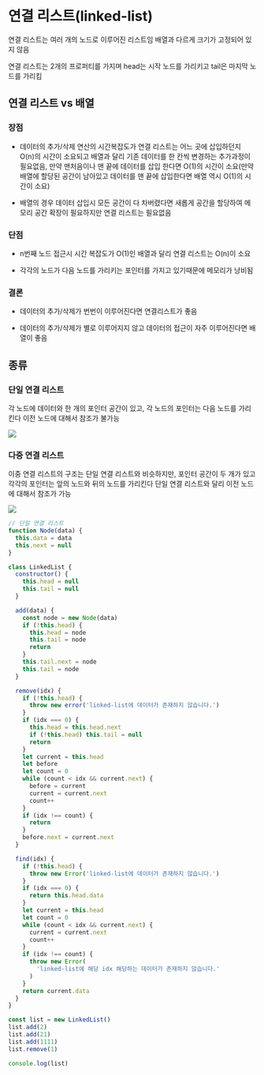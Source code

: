# 연결 리스트(linked-list)

연결 리스트는 여러 개의 노드로 이루어진 리스트임 배열과 다르게 크기가 고정되어 있지 않음

연결 리스트는 2개의 프로퍼티를 가지며 head는 시작 노드를 가리키고 tail은 마지막 노드를 가리킴

## 연결 리스트 vs 배열

### 장점

- 데이터의 추가/삭제 연산의 시간복잡도가 연결 리스트는 어느 곳에 삽입하던지 O(n)의 시간이 소요되고 배열과 달리 기존 데이터를 한 칸씩 변경하는 추가과정이 필요없음, 만약 맨처음이나 맨 끝에 데이터를 삽입 한다면 O(1)의 시간이 소요(만약 배열에 할당된 공간이 남아있고 데이터를 맨 끝에 삽입한다면 배열 역시 O(1)의 시간이 소요)

- 배열의 경우 데이터 삽입시 모든 공간이 다 차버렸다면 새롭게 공간을 할당하여 메모리 공간 확장이 필요하지만 연결 리스트는 필요없음

### 단점

- n번째 노드 접근시 시간 복잡도가 O(1)인 배열과 달리 연결 리스트는 O(n)이 소요

- 각각의 노드가 다음 노드를 가리키는 포인터를 가지고 있기때문에 메모리가 낭비됨

### 결론

- 데이터의 추가/삭제가 번번이 이루어진다면 연결리스트가 좋음

- 데이터의 추가/삭제가 별로 이루어지지 않고 데이터의 접근이 자주 이루어진다면 배열이 좋음

## 종류

### 단일 연결 리스트

각 노드에 데이터와 한 개의 포인터 공간이 있고, 각 노드의 포인터는 다음 노드를 가리킨다 이전 노드에 대해서 참조가 불가능

<img src='https://camo.githubusercontent.com/37013b59008ed49a6701968da6b182eb6a9d24c8/68747470733a2f2f75706c6f61642e77696b696d656469612e6f72672f77696b6970656469612f636f6d6d6f6e732f362f36642f53696e676c792d6c696e6b65642d6c6973742e737667'/>

### 다중 연결 리스트

이중 연결 리스트의 구조는 단일 연결 리스트와 비슷하지만, 포인터 공간이 두 개가 있고 각각의 포인터는 앞의 노드와 뒤의 노드를 가리킨다 단일 연결 리스트와 달리 이전 노드에 대해서 참조가 가능

<img src='https://camo.githubusercontent.com/a77efae509d76b6329bf3752d5367aaa4d8905f0/68747470733a2f2f75706c6f61642e77696b696d656469612e6f72672f77696b6970656469612f636f6d6d6f6e732f352f35652f446f75626c792d6c696e6b65642d6c6973742e737667'/>

```javascript
// 단일 연결 리스트
function Node(data) {
  this.data = data
  this.next = null
}

class LinkedList {
  constructor() {
    this.head = null
    this.tail = null
  }

  add(data) {
    const node = new Node(data)
    if (!this.head) {
      this.head = node
      this.tail = node
      return
    }
    this.tail.next = node
    this.tail = node
  }

  remove(idx) {
    if (!this.head) {
      throw new error('linked-list에 데이터가 존재하지 않습니다.')
    }
    if (idx === 0) {
      this.head = this.head.next
      if (!this.head) this.tail = null
      return
    }
    let current = this.head
    let before
    let count = 0
    while (count < idx && current.next) {
      before = current
      current = current.next
      count++
    }
    if (idx !== count) {
      return
    }
    before.next = current.next
  }

  find(idx) {
    if (!this.head) {
      throw new Error('linked-list에 데이터가 존재하지 않습니다.')
    }
    if (idx === 0) {
      return this.head.data
    }
    let current = this.head
    let count = 0
    while (count < idx && current.next) {
      current = current.next
      count++
    }
    if (idx !== count) {
      throw new Error(
        'linked-list에 해당 idx 해당하는 데이터가 존재하지 않습니다.'
      )
    }
    return current.data
  }
}

const list = new LinkedList()
list.add(2)
list.add(21)
list.add(1111)
list.remove(1)

console.log(list)
```

